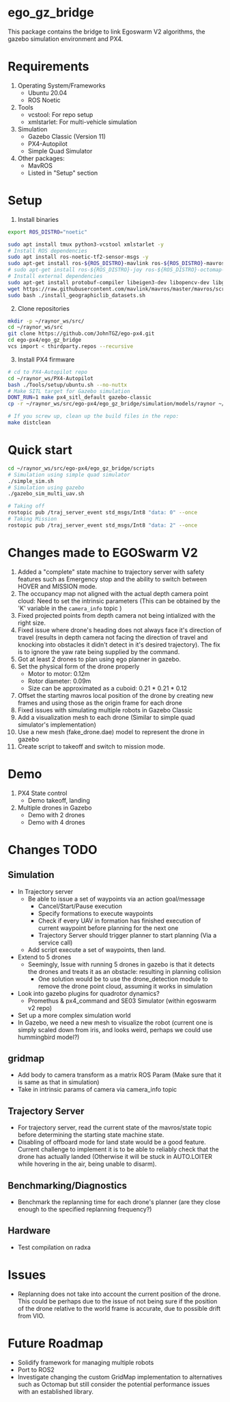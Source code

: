 # ego_gz_bridge
This package contains the bridge to link Egoswarm V2 algorithms, the gazebo simulation environment and PX4.

# Requirements
1. Operating System/Frameworks
    - Ubuntu 20.04 
    - ROS Noetic
2. Tools
    - vcstool: For repo setup 
    - xmlstarlet: For multi-vehicle simulation
3. Simulation
    - Gazebo Classic (Version 11)
    - PX4-Autopilot
    - Simple Quad Simulator
4. Other packages:
    - MavROS 
    - Listed in "Setup" section

# Setup
1. Install binaries
```bash 
export ROS_DISTRO="noetic"

sudo apt install tmux python3-vcstool xmlstarlet -y
# Install ROS dependencies
sudo apt install ros-noetic-tf2-sensor-msgs -y
sudo apt-get install ros-${ROS_DISTRO}-mavlink ros-${ROS_DISTRO}-mavros ros-${ROS_DISTRO}-mavros-msgs ros-${ROS_DISTRO}-mavros-extras -y
# sudo apt-get install ros-${ROS_DISTRO}-joy ros-${ROS_DISTRO}-octomap-ros ros-${ROS_DISTRO}-control-toolbox -y
# Install external dependencies
sudo apt-get install protobuf-compiler libeigen3-dev libopencv-dev libgoogle-glog-dev -y
wget https://raw.githubusercontent.com/mavlink/mavros/master/mavros/scripts/install_geographiclib_datasets.sh
sudo bash ./install_geographiclib_datasets.sh
```

2. Clone repositories
```bash
mkdir -p ~/raynor_ws/src/
cd ~/raynor_ws/src
git clone https://github.com/JohnTGZ/ego-px4.git
cd ego-px4/ego_gz_bridge
vcs import < thirdparty.repos --recursive
```

3. Install PX4 firmware
```bash
# cd to PX4-Autopilot repo
cd ~/raynor_ws/PX4-Autopilot
bash ./Tools/setup/ubuntu.sh --no-nuttx
# Make SITL target for Gazebo simulation
DONT_RUN=1 make px4_sitl_default gazebo-classic
cp -r ~/raynor_ws/src/ego-px4/ego_gz_bridge/simulation/models/raynor ~/raynor_ws/PX4-Autopilot/Tools/simulation/gazebo-classic/sitl_gazebo-classic/models/

# If you screw up, clean up the build files in the repo:
make distclean
```

# Quick start
```bash
cd ~/raynor_ws/src/ego-px4/ego_gz_bridge/scripts
# Simulation using simple quad simulator
./simple_sim.sh
# Simulation using gazebo
./gazebo_sim_multi_uav.sh
```

```bash
# Taking off
rostopic pub /traj_server_event std_msgs/Int8 "data: 0" --once
# Taking Mission
rostopic pub /traj_server_event std_msgs/Int8 "data: 2" --once
```
# Changes made to EGOSwarm V2
1. Added a "complete" state machine to trajectory server with safety features such as Emergency stop and the ability to switch between HOVER and MISSION mode.
2. The occupancy map not aligned with the actual depth camera point cloud: Need to set the intrinsic parameters (This can be obtained by the 'K' variable in the `camera_info` topic )
4. Fixed projected points from depth camera not being intialized with the right size.
5. Fixed issue where drone's heading does not always face it's direction of travel (results in depth camera not facing the direction of travel and knocking into obstacles it didn't detect in it's desired trajectory). The fix is to ignore the yaw rate being supplied by the command.
6. Got at least 2 drones to plan using ego planner in gazebo.
7. Set the physical form of the drone properly 
    - Motor to motor: 0.12m
    - Rotor diameter: 0.09m
    - Size can be approximated as a cuboid: 0.21 * 0.21 * 0.12
8. Offset the starting mavros local position of the drone by creating new frames and using those as the origin frame for each drone
9. Fixed issues with simulating multiple robots in Gazebo Classic
10. Add a visualization mesh to each drone (Similar to simple quad simulator's implementation)
11. Use a new mesh (fake_drone.dae) model to represent the drone in gazebo
12. Create script to takeoff and switch to mission mode.

# Demo
1. PX4 State control
    - Demo takeoff, landing
2. Multiple drones in Gazebo
    - Demo with 2 drones
    - Demo with 4 drones

# Changes TODO
## Simulation
- In Trajectory server
    - Be able to issue a set of waypoints via an action goal/message
        - Cancel/Start/Pause execution
        - Specify formations to execute waypoints
        - Check if every UAV in formation has finished execution of current waypoint before planning for the next one
        - Trajectory Server should trigger planner to start planning (Via a service call)
    - Add script execute a set of waypoints, then land.
- Extend to 5 drones
    - Seemingly, Issue with running 5 drones in gazebo is that it detects the drones and treats it as an obstacle: resulting in planning collision
        - One solution would be to use the drone_detection module to remove the drone point cloud, assuming it works in simulation
- Look into gazebo plugins for quadrotor dynamics?
    - Promethus & px4_command and SE03 Simulator (within egoswarm v2 repo)
- Set up a more complex simulation world
- In Gazebo, we need a new mesh to visualize the robot (current one is simply scaled down from iris, and looks weird, perhaps we could use hummingbird model?)

## gridmap
- Add body to camera transform as a matrix ROS Param (Make sure that it is same as that in simulation)
- Take in intrinsic params of camera via camera_info topic

## Trajectory Server
- For trajectory server, read the current state of the mavros/state topic before determining the starting state machine state.
- Disabling of offboard mode for land state would be a good feature. Current challenge to implement it is to be able to reliably check that the drone has actually landed (Otherwise it will be stuck in AUTO.LOITER while hovering in the air, being unable to disarm).

## Benchmarking/Diagnostics
- Benchmark the replanning time for each drone's planner (are they close enough to the specified replanning frequency?)

## Hardware
- Test compilation on radxa

# Issues
- Replanning does not take into account the current position of the drone. This could be perhaps due to the issue of not being sure if the position of the drone relative to the world frame is accurate, due to possible drift from VIO.

# Future Roadmap
- Solidify framework for managing multiple robots
- Port to ROS2
- Investigate changing the custom GridMap implementation to alternatives such as Octomap but still consider the potential performance issues with an established library.
